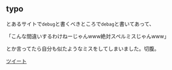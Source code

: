 ## typo

とあるサイトで`debug`と書くべきところで`debag`と書いてあって、

「こんな間違いするわけねーじゃんwww絶対スペルミスじゃんwww」

とか言ってたら自分も似たようなミスをしてしまいました。切腹。

[ツイート](https://twitter.com/yamad_ick/status/1343006274410012672)
